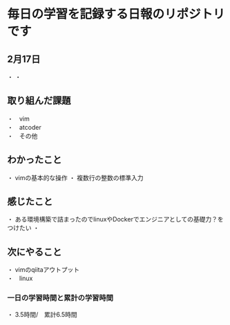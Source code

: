 # 毎日の学習を記録する日報のリポジトリです
## 2月17日
・
・
## 取り組んだ課題
・　vim  
・　atcoder  
・　その他
## わかったこと
・ vimの基本的な操作
・ 複数行の整数の標準入力
## 感じたこと
・ ある環境構築で詰まったのでlinuxやDockerでエンジニアとしての基礎力？をつけたい
・
## 次にやること
・ vimのqiitaアウトプット  
・　linux
### 一日の学習時間と累計の学習時間
・ 3.5時間/　累計6.5時間
